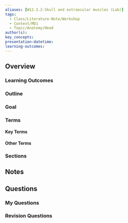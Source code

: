 ```yaml
---
aliases: [W12.3.2-Skull and extraocular muscles (Lab)]
tags:
  - Class/Literature-Note/Workshop
  - Context/MD1
  - Topic/Anatomy/Head
author(s): 
key_concepts: 
presentation-datetime: 
learning-outcomes:
---
```



## Overview
### Learning Outcomes

### Outline

### Goal

### Terms
#### Key Terms

#### Other Terms

### Sections


## Notes


## Questions

### My Questions
### Revision Questions




